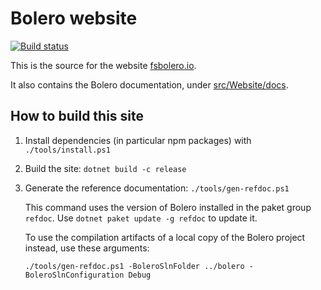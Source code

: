 # Bolero website

[![Build status](https://ci.appveyor.com/api/projects/status/ww05qe1heu29fnyq/branch/master?svg=true)](https://ci.appveyor.com/project/IntelliFactory/website)

This is the source for the website [fsbolero.io](https://fsbolero.io).

It also contains the Bolero documentation, under [src/Website/docs](src/Website/docs).

## How to build this site

1. Install dependencies (in particular npm packages) with `./tools/install.ps1`

2. Build the site: `dotnet build -c release`

3. Generate the reference documentation: `./tools/gen-refdoc.ps1`

    This command uses the version of Bolero installed in the paket group `refdoc`.
    Use `dotnet paket update -g refdoc` to update it.

    To use the compilation artifacts of a local copy of the Bolero project instead, use these arguments:

    ```
    ./tools/gen-refdoc.ps1 -BoleroSlnFolder ../bolero -BoleroSlnConfiguration Debug
    ```
